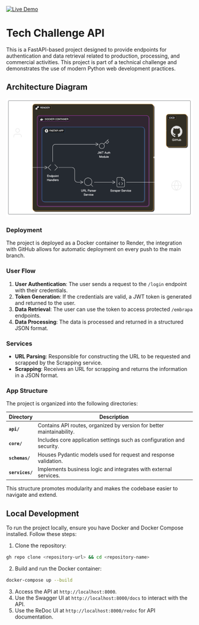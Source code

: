 [![Live Demo](https://raw.githubusercontent.com/your-username/your-repo/main/assets/live-demo-banner.png)](https://your-live-demo-url.com)

# Tech Challenge API

This is a FastAPI-based project designed to provide endpoints for authentication and data retrieval related to production, processing, and commercial activities. This project is part of a technical challenge and demonstrates the use of modern Python web development practices.

## Architecture Diagram

![Architecture Diagram](./assets/architecture_diagram.png)

### Deployment

The project is deployed as a Docker container to Render, the integration with GitHub allows for automatic deployment on every push to the main branch.

### User Flow

1. **User Authentication**: The user sends a request to the `/login` endpoint with their credentials.
2. **Token Generation**: If the credentials are valid, a JWT token is generated and returned to the user.
3. **Data Retrieval**: The user can use the token to access protected `/embrapa` endpoints.
4. **Data Processing**: The data is processed and returned in a structured JSON format.

### Services

- **URL Parsing**: Responsible for constructing the URL to be requested and scrapped by the Scrapping service.
- **Scrapping**: Receives an URL for scrapping and returns the information in a JSON format.

### App Structure

The project is organized into the following directories:

| Directory        | Description                                                            |
|------------------|------------------------------------------------------------------------|
| **`api/`**       | Contains API routes, organized by version for better maintainability.  |
| **`core/`**      | Includes core application settings such as configuration and security. |
| **`schemas/`**   | Houses Pydantic models used for request and response validation.       |
| **`services/`**  | Implements business logic and integrates with external services.       |

This structure promotes modularity and makes the codebase easier to navigate and extend.

## Local Development

To run the project locally, ensure you have Docker and Docker Compose installed. Follow these steps:

1. Clone the repository:
```bash
gh repo clone <repository-url> && cd <repository-name>
```
2. Build and run the Docker container:
```bash
docker-compose up --build
```
3. Access the API at `http://localhost:8000`.
4. Use the Swagger UI at `http://localhost:8000/docs` to interact with the API.
5. Use the ReDoc UI at `http://localhost:8000/redoc` for API documentation.

